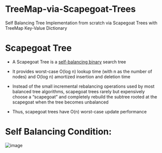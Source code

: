 # TreeMap-via-Scapegoat-Trees
Self Balancing Tree Implementation from scratch via Scapegoat Trees with TreeMap Key-Value Dictionary

# Scapegoat Tree

* A Scapegoat Tree is a <ins>self-balancing binary</ins> search tree
  
* It provides worst-case O(log n) lookup time (with n as the number of nodes) and O(log n) amortized insertion and deletion time
  
* Instead of the small incremental rebalancing operations used by most balanced tree algorithms, scapegoat trees rarely but expensively choose a “scapegoat” and completely rebuild the subtree rooted at the scapegoat when the tree becomes unbalanced

* Thus, scapegoat trees have O(n) worst-case update performance  

# Self Balancing Condition:  

![image](https://github.com/yalcinalp/TreeMap-via-Scapegoat-Trees/assets/95969634/26004c9d-e685-4e43-8cf4-24df99662631)

